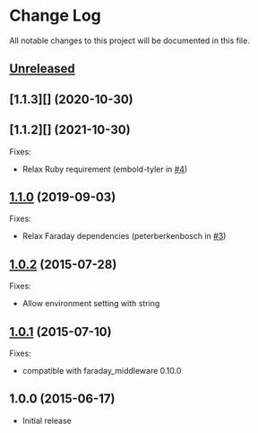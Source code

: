 # Change Log

All notable changes to this project will be documented in this file.

## [Unreleased]

## [1.1.3][] (2020-10-30)

## [1.1.2][] (2021-10-30)

Fixes:

  - Relax Ruby requirement (embold-tyler in [#4](https://github.com/spectator/affirm/pull/4))

## [1.1.0][] (2019-09-03)

Fixes:

  - Relax Faraday dependencies (peterberkenbosch in [#3](https://github.com/spectator/affirm/pull/3))

## [1.0.2][] (2015-07-28)

Fixes:

  - Allow environment setting with string

## [1.0.1][] (2015-07-10)

Fixes:

  - compatible with faraday_middleware 0.10.0

## 1.0.0 (2015-06-17)

- Initial release

[Unreleased]: https://github.com/spectator/affirm/compare/v1.1.2...HEAD
[1.1.1]: https://github.com/spectator/affirm/compare/v1.1.1...v1.1.2
[1.1.1]: https://github.com/spectator/affirm/compare/v1.1.0...v1.1.1
[1.1.0]: https://github.com/spectator/affirm/compare/v1.0.2...v1.1.0
[1.0.2]: https://github.com/spectator/affirm/compare/v1.0.1...v1.0.2
[1.0.1]: https://github.com/spectator/affirm/compare/v1.0.0...v1.0.1
